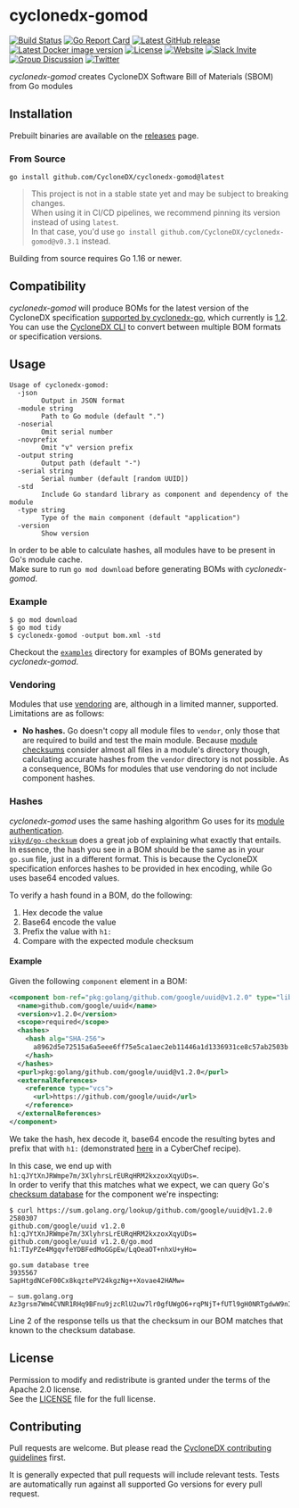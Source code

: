 # cyclonedx-gomod

[![Build Status](https://github.com/CycloneDX/cyclonedx-gomod/actions/workflows/ci.yml/badge.svg)](https://github.com/CycloneDX/cyclonedx-gomod/actions/workflows/ci.yml)
[![Go Report Card](https://goreportcard.com/badge/github.com/CycloneDX/cyclonedx-gomod)](https://goreportcard.com/report/github.com/CycloneDX/cyclonedx-gomod)
[![Latest GitHub release](https://img.shields.io/github/v/release/CycloneDX/cyclonedx-gomod?sort=semver)](https://github.com/CycloneDX/cyclonedx-gomod/releases/latest)
[![Latest Docker image version](https://img.shields.io/docker/v/cyclonedx/cyclonedx-gomod?label=docker&sort=semver)](https://hub.docker.com/r/cyclonedx/cyclonedx-gomod)
[![License](https://img.shields.io/badge/license-Apache%202.0-brightgreen.svg)](LICENSE)
[![Website](https://img.shields.io/badge/https://-cyclonedx.org-blue.svg)](https://cyclonedx.org/)
[![Slack Invite](https://img.shields.io/badge/Slack-Join-blue?logo=slack&labelColor=393939)](https://cyclonedx.org/slack/invite)
[![Group Discussion](https://img.shields.io/badge/discussion-groups.io-blue.svg)](https://groups.io/g/CycloneDX)
[![Twitter](https://img.shields.io/twitter/url/http/shields.io.svg?style=social&label=Follow)](https://twitter.com/CycloneDX_Spec)

*cyclonedx-gomod* creates CycloneDX Software Bill of Materials (SBOM) from Go modules

## Installation

Prebuilt binaries are available on the [releases](https://github.com/CycloneDX/cyclonedx-gomod/releases) page.

### From Source

```
go install github.com/CycloneDX/cyclonedx-gomod@latest
```

> This project is not in a stable state yet and may be subject to breaking changes.  
> When using it in CI/CD pipelines, we recommend pinning its version instead of using `latest`.  
> In that case, you'd use `go install github.com/CycloneDX/cyclonedx-gomod@v0.3.1` instead.

Building from source requires Go 1.16 or newer.

## Compatibility

*cyclonedx-gomod* will produce BOMs for the latest version of the CycloneDX specification 
[supported by cyclonedx-go](https://github.com/CycloneDX/cyclonedx-go#compatibility), which currently is [1.2](https://cyclonedx.org/docs/1.2/).  
You can use the [CycloneDX CLI](https://github.com/CycloneDX/cyclonedx-cli#convert-command) to convert between multiple 
BOM formats or specification versions. 

## Usage

```
Usage of cyclonedx-gomod:
  -json
        Output in JSON format
  -module string
        Path to Go module (default ".")
  -noserial
        Omit serial number
  -novprefix
        Omit "v" version prefix
  -output string
        Output path (default "-")
  -serial string
        Serial number (default [random UUID])
  -std
        Include Go standard library as component and dependency of the module
  -type string
        Type of the main component (default "application")
  -version
        Show version
```

In order to be able to calculate hashes, all modules have to be present in Go's module cache.  
Make sure to run `go mod download` before generating BOMs with *cyclonedx-gomod*.

### Example

```
$ go mod download
$ go mod tidy
$ cyclonedx-gomod -output bom.xml -std
```

Checkout the [`examples`](./examples) directory for examples of BOMs generated by *cyclonedx-gomod*.

### Vendoring

Modules that use [vendoring](https://golang.org/ref/mod#go-mod-vendor) are, although in a limited manner, supported.  
Limitations are as follows:

* **No hashes.** Go doesn't copy all module files to `vendor`, only those that are required to build
  and test the main module. Because [module checksums](#hashes) consider almost all files in a module's directory though, 
  calculating accurate hashes from the `vendor` directory is not possible. As a consequence, BOMs for modules that use
  vendoring do not include component hashes.

### Hashes

*cyclonedx-gomod* uses the same hashing algorithm Go uses for its [module authentication](https://go.googlesource.com/proposal/+/master/design/25530-sumdb.md#module-authentication-with).  
[`vikyd/go-checksum`](https://github.com/vikyd/go-checksum#calc-checksum-of-module-directory) does a great job of
explaining what exactly that entails. In essence, the hash you see in a BOM should be the same as in your `go.sum` file,
just in a different format. This is because the CycloneDX specification enforces hashes to be provided in hex encoding,
while Go uses base64 encoded values.

To verify a hash found in a BOM, do the following:

1. Hex decode the value
2. Base64 encode the value
3. Prefix the value with `h1:`
4. Compare with the expected module checksum

#### Example

Given the following `component` element in a BOM:

```xml
<component bom-ref="pkg:golang/github.com/google/uuid@v1.2.0" type="library">
  <name>github.com/google/uuid</name>
  <version>v1.2.0</version>
  <scope>required</scope>
  <hashes>
    <hash alg="SHA-256">
      a8962d5e72515a6a5eee6ff75e5ca1aec2eb11446a1d1336931ce8c57ab2503b
    </hash>
  </hashes>
  <purl>pkg:golang/github.com/google/uuid@v1.2.0</purl>
  <externalReferences>
    <reference type="vcs">
      <url>https://github.com/google/uuid</url>
    </reference>
  </externalReferences>
</component>
```

We take the hash, hex decode it, base64 encode the resulting bytes and prefix that with `h1:` (demonstrated [here](https://gchq.github.io/CyberChef/#recipe=From_Hex('Auto')To_Base64('A-Za-z0-9%2B/%3D')Pad_lines('Start',3,'h1:')&input=YTg5NjJkNWU3MjUxNWE2YTVlZWU2ZmY3NWU1Y2ExYWVjMmViMTE0NDZhMWQxMzM2OTMxY2U4YzU3YWIyNTAzYg) in a CyberChef recipe).

In this case, we end up with `h1:qJYtXnJRWmpe7m/3XlyhrsLrEURqHRM2kxzoxXqyUDs=`.  
In order to verify that this matches what we expect, we can query Go's [checksum database](https://go.googlesource.com/proposal/+/master/design/25530-sumdb.md#checksum-database) for the component we're inspecting:

```
$ curl https://sum.golang.org/lookup/github.com/google/uuid@v1.2.0
2580307
github.com/google/uuid v1.2.0 h1:qJYtXnJRWmpe7m/3XlyhrsLrEURqHRM2kxzoxXqyUDs=
github.com/google/uuid v1.2.0/go.mod h1:TIyPZe4MgqvfeYDBFedMoGGpEw/LqOeaOT+nhxU+yHo=

go.sum database tree
3935567
SapHtgdNCeF00Cx8kqztePV24kgzNg++Xovae42HAMw=

— sum.golang.org Az3grsm7Wm4CVNR1RHq9BFnu9jzcRlU2uw7lr0gfUWgO6+rqPNjT+fUTl9gH0NRTgdwW9nItuQSMbhSaLCsk8YeYSAs=
```

Line 2 of the response tells us that the checksum in our BOM matches that known to the checksum database.

## License

Permission to modify and redistribute is granted under the terms of the Apache 2.0 license.  
See the [LICENSE](./LICENSE) file for the full license.

## Contributing

Pull requests are welcome. But please read the
[CycloneDX contributing guidelines](https://github.com/CycloneDX/.github/blob/master/CONTRIBUTING.md) first.

It is generally expected that pull requests will include relevant tests. Tests are automatically run against all
supported Go versions for every pull request.
